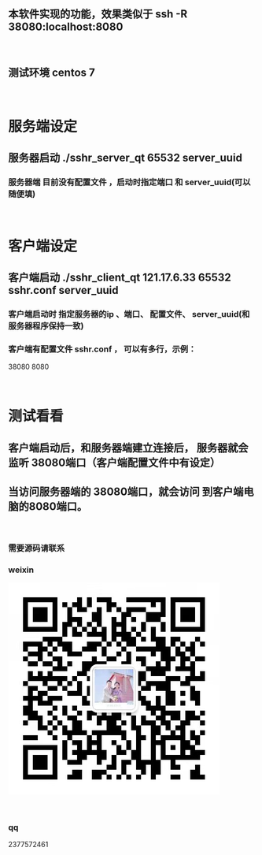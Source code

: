 ## 本软件实现的功能，效果类似于 ssh -R 38080:localhost:8080
<br/>

## 测试环境 centos 7

<br/>

# 服务端设定
## 服务器启动  ./sshr_server_qt 65532 server_uuid
### 服务器端 目前没有配置文件 ，启动时指定端口 和 server_uuid(可以随便填)

<br/>

# 客户端设定
## 客户端启动 ./sshr_client_qt 121.17.6.33 65532 sshr.conf server_uuid
### 客户端启动时 指定服务器的ip 、端口、 配置文件、 server_uuid(和服务器程序保持一致)
### 客户端有配置文件 sshr.conf ， 可以有多行，示例：

38080 8080


<br/>
 
# 测试看看
## 客户端启动后，和服务器端建立连接后， 服务器就会监听 38080端口（客户端配置文件中有设定）
## 当访问服务器端的 38080端口，就会访问 到客户端电脑的8080端口。


<br/>

### 需要源码请联系
### weixin
![image](https://github.com/linuxsir008/sshr_qt/blob/master/image/weixin.jpg)

<br/>

### qq
2377572461





 